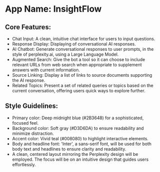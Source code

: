 # **App Name**: InsightFlow

## Core Features:

- Chat Input: A clean, intuitive chat interface for users to input questions.
- Response Display: Displaying of conversational AI responses.
- AI Chatbot: Generate conversational responses to user prompts, in the style of perplexity.ai, using a Large Language Model.
- Augmented Search: Give the bot a tool so it can choose to include relevant URLs from web search when appropriate to supplement answers with current information.
- Source Linking: Display a list of links to source documents supporting the AI response.
- Related Topics: Present a set of related queries or topics based on the current conversation, offering users quick ways to explore further.

## Style Guidelines:

- Primary color: Deep midnight blue (#2B3648) for a sophisticated, focused feel.
- Background color: Soft gray (#D3D6DA) to ensure readability and minimize distraction.
- Accent color: Vivid teal (#008080) to highlight interactive elements.
- Body and headline font: 'Inter', a sans-serif font, will be used for both body text and headlines to ensure clarity and readability.
- A clean, centered layout mirroring the Perplexity design will be employed. The focus will be on an intuitive design that guides users effortlessly.